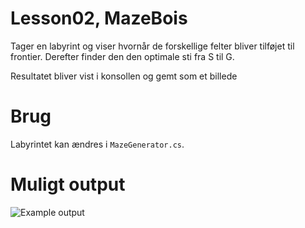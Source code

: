 # Lesson02, MazeBois
Tager en labyrint og viser hvornår de forskellige felter bliver tilføjet til frontier. Derefter finder den den optimale sti fra S til G.

Resultatet bliver vist i konsollen og gemt som et billede

# Brug
Labyrintet kan ændres i `MazeGenerator.cs`.

# Muligt output
![Example output](http://github-images.fobr.dk/mazeOutput3.png "Example output")